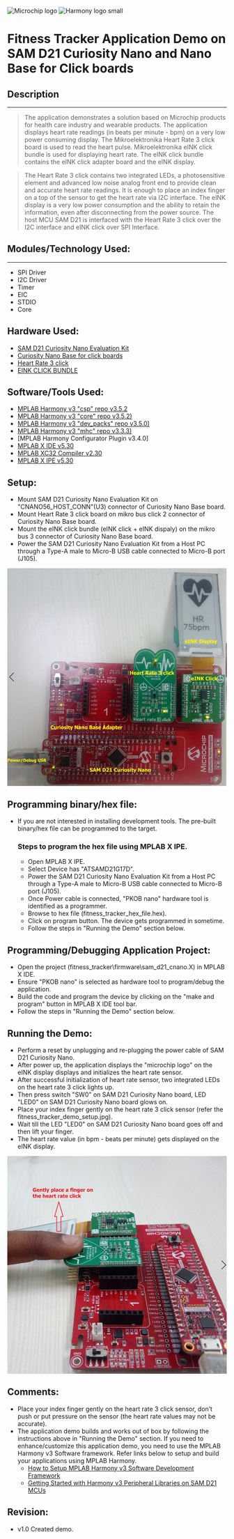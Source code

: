 
![Microchip logo](https://raw.githubusercontent.com/wiki/Microchip-MPLAB-Harmony/Microchip-MPLAB-Harmony.github.io/images/microchip_logo.png)
![Harmony logo small](https://raw.githubusercontent.com/wiki/Microchip-MPLAB-Harmony/Microchip-MPLAB-Harmony.github.io/images/microchip_mplab_harmony_logo_small.png)
# Fitness Tracker Application Demo on SAM D21 Curiosity Nano and Nano Base for Click boards

## Description
-----

> The application demonstrates a solution based on Microchip products for health care industry
  and wearable products. The application displays heart rate readings (in beats per minute - bpm) 
  on a very low power consuming display. The Mikroelektronika Heart Rate 3 click board is used 
  to read the heart pulse. Mikroelektronika eINK click bundle is used for displaying heart rate. 
  The eINK click bundle contains the eINK click adapter board and the eINK display. 
    
> The Heart Rate 3 click contains two integrated LEDs, a photosensitive element and advanced low 
    noise analog front end to provide clean and accurate heart rate readings. It is enough to place 
    an index finger on a top of the sensor to get the heart rate via I2C interface. The eINK display 
    is a very low power consumption and the ability to retain the information, even after disconnecting 
    from the power source. The host MCU SAM D21 is interfaced with the Heart Rate 3 click over the I2C 
    interface and eINK click over SPI Interface. 

## Modules/Technology Used:
-----
- SPI Driver
- I2C Driver        
- Timer
- EIC
- STDIO
- Core

## Hardware Used:

- [SAM D21 Curiosity Nano Evaluation Kit](https://www.microchip.com/Developmenttools/ProductDetails/DM320119)   
- [Curiosity Nano Base for click boards](https://www.microchip.com/Developmenttools/ProductDetails/AC164162)
- [Heart Rate 3 click](https://www.mikroe.com/heart-rate-3-click)
- [EINK CLICK BUNDLE](https://www.mikroe.com/eink-click)

## Software/Tools Used:
 - [MPLAB Harmony v3 "csp" repo v3.5.2](https://github.com/Microchip-MPLAB-Harmony/csp/releases/tag/v3.5.2)
 - [MPLAB Harmony v3 "core" repo v3.5.2)](https://github.com/Microchip-MPLAB-Harmony/core/releases/tag/v3.5.2)          
 - [MPLAB Harmony v3 "dev_packs" repo v3.5.0)](https://github.com/Microchip-MPLAB-Harmony/dev_packs/releases/tag/v3.5.0)  
 - [MPLAB Harmony v3 "mhc" repo v3.3.3)](https://github.com/Microchip-MPLAB-Harmony/mhc/releases/tag/v3.3.3)    
 - [MPLAB Harmony Configurator Plugin v3.4.0]
 - [MPLAB X IDE v5.30](https://www.microchip.com/mplab/mplab-x-ide)
 - [MPLAB XC32 Compiler v2.30](https://www.microchip.com/mplab/compilers)
 - [MPLAB X IPE v5.30](https://www.microchip.com/mplab/mplab-integrated-programming-environment)

## Setup:
- Mount SAM D21 Curiosity Nano Evaluation Kit on "CNANO56_HOST_CONN"(U3) connector of Curiosity Nano Base board.
- Mount Heart Rate 3 click board on mikro bus click 2 connector of Curiosity Nano Base board.
- Mount the eINK click bundle (eINK click + eINK dispaly) on the mikro bus 3 connector of Curiosity Nano Base board.
- Power the SAM D21 Curiosity Nano Evaluation Kit from a Host PC through a Type-A male to Micro-B USB cable connected to Micro-B port (J105).

<img src = "images/fitness_tracker_demo_setup.jpg" width="600" height="500" align="middle">

## Programming binary/hex file:
- If you are not interested in installing development tools. The pre-built binary/hex file can be programmed to the target.
	### Steps to program the hex file using MPLAB X IPE.
	- Open MPLAB X IPE.
	- Select Device has "ATSAMD21G17D".
	- Power the SAM D21 Curiosity Nano Evaluation Kit from a Host PC through a Type-A male to Micro-B USB cable connected to Micro-B port (J105).
	- Once Power cable is connected, "PKOB nano" hardware tool is identified as a programmer.
	- Browse to hex file (fitness_tracker_hex_file.hex).  
	- Click on program button. The device gets programmed in sometime.
	- Follow the steps in "Running the Demo" section below.

## Programming/Debugging Application Project:
- Open the project (fitness_tracker\firmware\sam_d21_cnano.X) in MPLAB X IDE.
- Ensure "PKOB nano" is selected as hardware tool to program/debug the application.
- Build the code and program the device by clicking on the "make and program" button in MPLAB X IDE tool bar.
- Follow the steps in "Running the Demo" section below.  

## Running the Demo:
- Perform a reset by unplugging and re-plugging the power cable of SAM D21 Curiosity Nano.
- After power up, the application displays the "microchip logo" on the eINK display displays and initializes the heart rate sensor. 
- After successful initialization of heart rate sensor, two integrated LEDs on the heart rate 3 click lights up.
- Then press switch "SW0" on SAM D21 Curiosity Nano board, LED "LED0" on SAM D21 Curiosity Nano board glows on.
- Place your index finger gently on the heart rate 3 click sensor (refer the fitness_tracker_demo_setup.jpg).
- Wait till the LED "LED0" on SAM D21 Curiosity Nano board goes off and then lift your finger.
- The heart rate value (in bpm - beats per minute) gets displayed on the eINK display.
<img src = "images/fitness_tracker_demo_run.jpg" width="600" height="500" align="middle">

## Comments:
- Place your index finger gently on the heart rate 3 click sensor, don’t push or put pressure on the sensor (the heart rate values may not be accurate).
- The application demo builds and works out of box by following the instructions above in "Running the Demo" section. If you need to enhance/customize this application demo, you need to use the MPLAB Harmony v3 Software framework. Refer links below to setup and build your applications using MPLAB Harmony. 
	- [How to Setup MPLAB Harmony v3 Software Development Framework](https://www.microchip.com/mymicrochip/filehandler.aspx?ddocname=en1000821) 
	- [Getting Started with Harmony v3 Peripheral Libraries on SAM D21 MCUs](https://microchipdeveloper.com/harmony3:samd21-getting-started-training-module)  
               
## Revision: 
- v1.0 Created demo.
